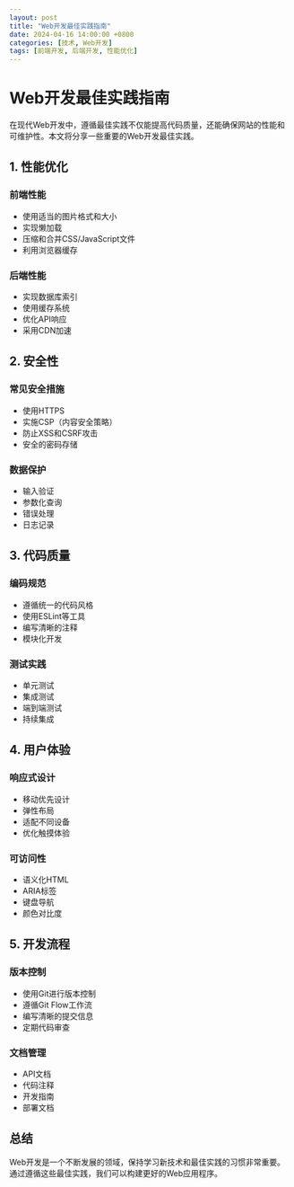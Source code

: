 ```yaml
---
layout: post
title: "Web开发最佳实践指南"
date: 2024-04-16 14:00:00 +0800
categories: [技术, Web开发]
tags: [前端开发, 后端开发, 性能优化]
---
```


# Web开发最佳实践指南

在现代Web开发中，遵循最佳实践不仅能提高代码质量，还能确保网站的性能和可维护性。本文将分享一些重要的Web开发最佳实践。

## 1. 性能优化

### 前端性能
- 使用适当的图片格式和大小
- 实现懒加载
- 压缩和合并CSS/JavaScript文件
- 利用浏览器缓存

### 后端性能
- 实现数据库索引
- 使用缓存系统
- 优化API响应
- 采用CDN加速

## 2. 安全性

### 常见安全措施
- 使用HTTPS
- 实施CSP（内容安全策略）
- 防止XSS和CSRF攻击
- 安全的密码存储

### 数据保护
- 输入验证
- 参数化查询
- 错误处理
- 日志记录

## 3. 代码质量

### 编码规范
- 遵循统一的代码风格
- 使用ESLint等工具
- 编写清晰的注释
- 模块化开发

### 测试实践
- 单元测试
- 集成测试
- 端到端测试
- 持续集成

## 4. 用户体验

### 响应式设计
- 移动优先设计
- 弹性布局
- 适配不同设备
- 优化触摸体验

### 可访问性
- 语义化HTML
- ARIA标签
- 键盘导航
- 颜色对比度

## 5. 开发流程

### 版本控制
- 使用Git进行版本控制
- 遵循Git Flow工作流
- 编写清晰的提交信息
- 定期代码审查

### 文档管理
- API文档
- 代码注释
- 开发指南
- 部署文档

## 总结

Web开发是一个不断发展的领域，保持学习新技术和最佳实践的习惯非常重要。通过遵循这些最佳实践，我们可以构建更好的Web应用程序。 